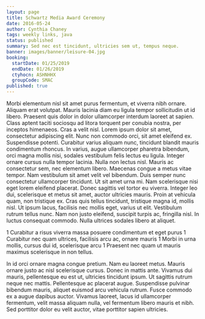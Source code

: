 ```yaml
---
layout: page
title: Schwartz Media Award Ceremony
date: 2016-05-24
author: Cynthia Chaney
tags: weekly links, java
status: published
summary: Sed nec est tincidunt, ultricies sem ut, tempus neque.
banner: images/banner/leisure-04.jpg
booking:
  startDate: 01/25/2019
  endDate: 01/26/2019
  ctyhocn: ASHNHHX
  groupCode: SMAC
published: true
---
```

Morbi elementum nisl sit amet purus fermentum, et viverra nibh ornare. Aliquam erat volutpat. Mauris lacinia diam eu ligula tempor sollicitudin ut id libero. Praesent quis dolor in dolor ullamcorper interdum laoreet at sapien. Class aptent taciti sociosqu ad litora torquent per conubia nostra, per inceptos himenaeos. Cras a velit nisl. Lorem ipsum dolor sit amet, consectetur adipiscing elit. Nunc non commodo orci, sit amet eleifend ex. Suspendisse potenti. Curabitur varius aliquam nunc, tincidunt blandit mauris condimentum rhoncus. In varius, augue ullamcorper pharetra bibendum, orci magna mollis nisi, sodales vestibulum felis lectus eu ligula. Integer ornare cursus nulla tempor lacinia. Nulla non lectus nisl. Mauris ac consectetur sem, nec elementum libero.
Maecenas congue a metus vitae tempor. Nam vestibulum sit amet velit vel bibendum. Duis semper nunc consectetur ullamcorper tincidunt. Ut sit amet urna mi. Nam scelerisque nisi eget lorem eleifend placerat. Donec sagittis vel tortor eu viverra. Integer leo dui, scelerisque et metus sit amet, auctor ultricies mauris. Proin at vehicula quam, non tristique ex. Cras quis tellus tincidunt, tristique magna id, mollis nisl. Ut ipsum lacus, facilisis nec mollis eget, varius ut elit. Vestibulum rutrum tellus nunc. Nam non justo eleifend, suscipit turpis ac, fringilla nisl. In luctus consequat commodo. Nulla ultrices sodales libero at aliquet.

1 Curabitur a risus viverra massa posuere condimentum et eget purus
1 Curabitur nec quam ultrices, facilisis arcu ac, ornare mauris
1 Morbi in urna mollis, cursus dui id, scelerisque arcu
1 Praesent nec quam ut mauris maximus scelerisque in non tellus.

In id orci ornare magna congue pretium. Nam eu laoreet metus. Mauris ornare justo ac nisl scelerisque cursus. Donec in mattis ante. Vivamus dui mauris, pellentesque eu est ut, ultricies tincidunt ipsum. Ut sagittis rutrum neque nec mattis. Pellentesque ac placerat augue. Suspendisse pulvinar bibendum mauris, aliquet euismod arcu vehicula rutrum. Fusce commodo ex a augue dapibus auctor. Vivamus laoreet, lacus id ullamcorper fermentum, velit massa aliquam nulla, vel fermentum libero mauris et nibh. Sed porttitor dolor eu velit auctor, vitae porttitor sapien ultricies.
